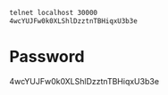 ```sh
telnet localhost 30000
4wcYUJFw0k0XLShlDzztnTBHiqxU3b3e
```
# Password
4wcYUJFw0k0XLShlDzztnTBHiqxU3b3e